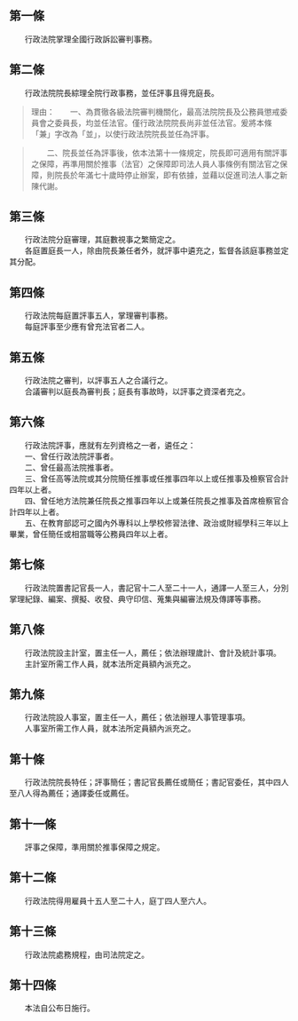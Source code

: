 第一條 
-------
　　行政法院掌理全國行政訴訟審判事務。  


第二條 
-------
　　行政法院院長綜理全院行政事務，並任評事且得充庭長。  
> 理由：　　一、為貫徹各級法院審判機關化，最高法院院長及公務員懲戒委員會之委員長，均並任法官。僅行政法院院長尚非並任法官。爰將本條「兼」字改為「並」，以使行政法院院長並任為評事。

> 　　二、院長並任為評事後，依本法第十一條規定，院長即可適用有關評事之保障，再準用關於推事（法官）之保障即司法人員人事條例有關法官之保障，則院長於年滿七十歲時停止辦案，即有依據，並藉以促進司法人事之新陳代謝。



第三條 
-------
　　行政法院分庭審理，其庭數視事之繁簡定之。  
　　各庭置庭長一人，除由院長兼任者外，就評事中遴充之，監督各該庭事務並定其分配。  


第四條 
-------
　　行政法院每庭置評事五人，掌理審判事務。  
　　每庭評事至少應有曾充法官者二人。  


第五條 
-------
　　行政法院之審判，以評事五人之合議行之。  
　　合議審判以庭長為審判長；庭長有事故時，以評事之資深者充之。  


第六條 
-------
　　行政法院評事，應就有左列資格之一者，遴任之：  
　　一、曾任行政法院評事者。  
　　二、曾任最高法院推事者。  
　　三、曾任高等法院或其分院簡任推事或任推事四年以上或任推事及檢察官合計四年以上者。  
　　四、曾任地方法院兼任院長之推事四年以上或兼任院長之推事及首席檢察官合計四年以上者。  
　　五、在教育部認可之國內外專科以上學校修習法律、政治或財經學科三年以上畢業，曾任簡任或相當職等公務員四年以上者。  


第七條 
-------
　　行政法院置書記官長一人，書記官十二人至二十一人，通譯一人至三人，分別掌理紀錄、編案、撰擬、收發、典守印信、蒐集與編審法規及傳譯等事務。  


第八條 
-------
　　行政法院設主計室，置主任一人，薦任；依法辦理歲計、會計及統計事項。  
　　主計室所需工作人員，就本法所定員額內派充之。  


第九條 
-------
　　行政法院設人事室，置主任一人，薦任；依法辦理人事管理事項。  
　　人事室所需工作人員，就本法所定員額內派充之。  


第十條 
-------
　　行政法院院長特任；評事簡任；書記官長薦任或簡任；書記官委任，其中四人至八人得為薦任；通譯委任或薦任。  


第十一條 
---------
　　評事之保障，準用關於推事保障之規定。  


第十二條 
---------
　　行政法院得用雇員十五人至二十人，庭丁四人至六人。  


第十三條 
---------
　　行政法院處務規程，由司法院定之。  


第十四條 
---------
　　本法自公布日施行。